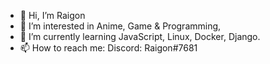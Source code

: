 - 👋 Hi, I’m Raigon
- 👀 I’m interested in Anime, Game & Programming,
- 🌱 I’m currently learning JavaScript, Linux, Docker, Django.
- 📫 How to reach me: Discord: Raigon#7681
